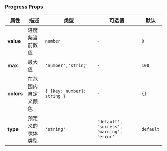 <playground
  title="默认的"
  name="ex-progress-default"
/>

<playground
  title="类型"
  desc="我们预置了一些不同风格的进度条"
  name="ex-progress-types"
/>

<playground
  title="动态色彩"
  desc="你可以指定进度条在任何范围内的颜色"
  name="ex-progress-colors"
/>

### Progress Props

<attributes>

| 属性       | 描述               | 类型                        | 可选值                                     | 默认      |
| ---------- | ------------------ | --------------------------- | ------------------------------------------ | --------- |
| **value**  | 进度条当前数值     | `number`                    | `-`                                        | `0`       |
| **max**    | 最大值             | `'number','string'`         | `-`                                        | `100`     |
| **colors** | 在范围内自定义颜色 | `{ [key: number]: string }` | `-`                                        | `{}`      |
| **type**   | 预定义的状体类型   | `'string'`                  | `'default', 'success', 'warning', 'error'` | `default` |

</attributes>
